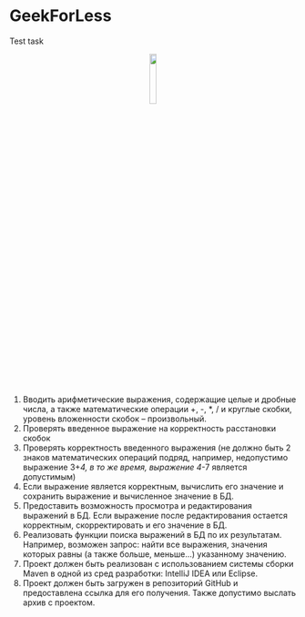 # GeekForLess
Test task

<p align="center">
<img src="https://user-images.githubusercontent.com/58750228/194712640-b2414e8a-2078-486d-849a-c2f536e5aea6.gif" width="15%"/>
</p>

1. Вводить арифметические выражения, содержащие целые и дробные
числа, а также математические операции +, -, *, / и круглые скобки,
уровень вложенности скобок – произвольный.
2. Проверять введенное выражение на корректность расстановки скобок
3. Проверять корректность введенного выражения (не должно быть 2
знаков математических операций подряд, например, недопустимо
выражение 3+*4, в то же время, выражение 4*-7 является
допустимым)
4. Если выражение является корректным, вычислить его значение и
сохранить выражение и вычисленное значение в БД.
5. Предоставить возможность просмотра и редактирования выражений в
БД. Если выражение после редактирования остается корректным,
скорректировать и его значение в БД.
6. Реализовать функции поиска выражений в БД по их результатам.
Например, возможен запрос: найти все выражения, значения которых
равны (а также больше, меньше...) указанному значению.
7. Проект должен быть реализован с использованием системы сборки
Maven в одной из сред разработки: IntelliJ IDEA или Eclipse.
8. Проект должен быть загружен в репозиторий GitHub и предоставлена
ссылка для его получения. Также допустимо выслать архив с
проектом.
